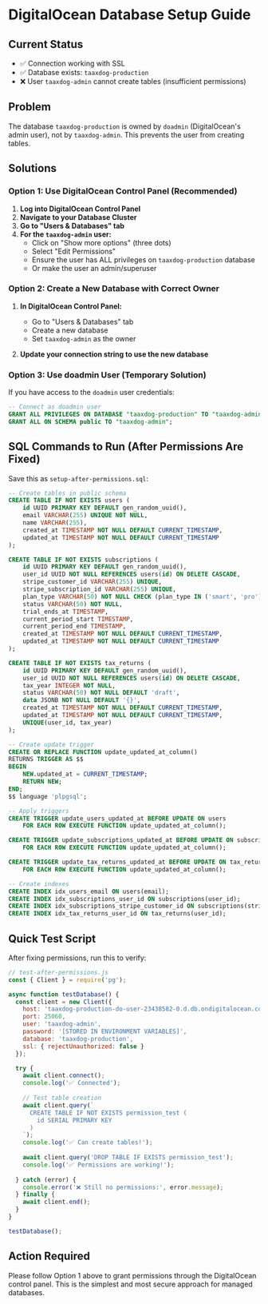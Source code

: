 # DigitalOcean Database Setup Guide

## Current Status
- ✅ Connection working with SSL
- ✅ Database exists: `taaxdog-production`
- ❌ User `taaxdog-admin` cannot create tables (insufficient permissions)

## Problem
The database `taaxdog-production` is owned by `doadmin` (DigitalOcean's admin user), not by `taaxdog-admin`. This prevents the user from creating tables.

## Solutions

### Option 1: Use DigitalOcean Control Panel (Recommended)

1. **Log into DigitalOcean Control Panel**
2. **Navigate to your Database Cluster**
3. **Go to "Users & Databases" tab**
4. **For the `taaxdog-admin` user:**
   - Click on "Show more options" (three dots)
   - Select "Edit Permissions"
   - Ensure the user has ALL privileges on `taaxdog-production` database
   - Or make the user an admin/superuser

### Option 2: Create a New Database with Correct Owner

1. **In DigitalOcean Control Panel:**
   - Go to "Users & Databases" tab
   - Create a new database
   - Set `taaxdog-admin` as the owner

2. **Update your connection string to use the new database**

### Option 3: Use doadmin User (Temporary Solution)

If you have access to the `doadmin` user credentials:

```sql
-- Connect as doadmin user
GRANT ALL PRIVILEGES ON DATABASE "taaxdog-production" TO "taaxdog-admin";
GRANT ALL ON SCHEMA public TO "taaxdog-admin";
```

## SQL Commands to Run (After Permissions Are Fixed)

Save this as `setup-after-permissions.sql`:

```sql
-- Create tables in public schema
CREATE TABLE IF NOT EXISTS users (
    id UUID PRIMARY KEY DEFAULT gen_random_uuid(),
    email VARCHAR(255) UNIQUE NOT NULL,
    name VARCHAR(255),
    created_at TIMESTAMP NOT NULL DEFAULT CURRENT_TIMESTAMP,
    updated_at TIMESTAMP NOT NULL DEFAULT CURRENT_TIMESTAMP
);

CREATE TABLE IF NOT EXISTS subscriptions (
    id UUID PRIMARY KEY DEFAULT gen_random_uuid(),
    user_id UUID NOT NULL REFERENCES users(id) ON DELETE CASCADE,
    stripe_customer_id VARCHAR(255) UNIQUE,
    stripe_subscription_id VARCHAR(255) UNIQUE,
    plan_type VARCHAR(50) NOT NULL CHECK (plan_type IN ('smart', 'pro')),
    status VARCHAR(50) NOT NULL,
    trial_ends_at TIMESTAMP,
    current_period_start TIMESTAMP,
    current_period_end TIMESTAMP,
    created_at TIMESTAMP NOT NULL DEFAULT CURRENT_TIMESTAMP,
    updated_at TIMESTAMP NOT NULL DEFAULT CURRENT_TIMESTAMP
);

CREATE TABLE IF NOT EXISTS tax_returns (
    id UUID PRIMARY KEY DEFAULT gen_random_uuid(),
    user_id UUID NOT NULL REFERENCES users(id) ON DELETE CASCADE,
    tax_year INTEGER NOT NULL,
    status VARCHAR(50) NOT NULL DEFAULT 'draft',
    data JSONB NOT NULL DEFAULT '{}',
    created_at TIMESTAMP NOT NULL DEFAULT CURRENT_TIMESTAMP,
    updated_at TIMESTAMP NOT NULL DEFAULT CURRENT_TIMESTAMP,
    UNIQUE(user_id, tax_year)
);

-- Create update trigger
CREATE OR REPLACE FUNCTION update_updated_at_column()
RETURNS TRIGGER AS $$
BEGIN
    NEW.updated_at = CURRENT_TIMESTAMP;
    RETURN NEW;
END;
$$ language 'plpgsql';

-- Apply triggers
CREATE TRIGGER update_users_updated_at BEFORE UPDATE ON users
    FOR EACH ROW EXECUTE FUNCTION update_updated_at_column();

CREATE TRIGGER update_subscriptions_updated_at BEFORE UPDATE ON subscriptions
    FOR EACH ROW EXECUTE FUNCTION update_updated_at_column();

CREATE TRIGGER update_tax_returns_updated_at BEFORE UPDATE ON tax_returns
    FOR EACH ROW EXECUTE FUNCTION update_updated_at_column();

-- Create indexes
CREATE INDEX idx_users_email ON users(email);
CREATE INDEX idx_subscriptions_user_id ON subscriptions(user_id);
CREATE INDEX idx_subscriptions_stripe_customer_id ON subscriptions(stripe_customer_id);
CREATE INDEX idx_tax_returns_user_id ON tax_returns(user_id);
```

## Quick Test Script

After fixing permissions, run this to verify:

```javascript
// test-after-permissions.js
const { Client } = require('pg');

async function testDatabase() {
  const client = new Client({
    host: 'taaxdog-production-do-user-23438582-0.d.db.ondigitalocean.com',
    port: 25060,
    user: 'taaxdog-admin',
    password: '[STORED IN ENVIRONMENT VARIABLES]',
    database: 'taaxdog-production',
    ssl: { rejectUnauthorized: false }
  });

  try {
    await client.connect();
    console.log('✅ Connected');
    
    // Test table creation
    await client.query(`
      CREATE TABLE IF NOT EXISTS permission_test (
        id SERIAL PRIMARY KEY
      )
    `);
    console.log('✅ Can create tables!');
    
    await client.query('DROP TABLE IF EXISTS permission_test');
    console.log('✅ Permissions are working!');
    
  } catch (error) {
    console.error('❌ Still no permissions:', error.message);
  } finally {
    await client.end();
  }
}

testDatabase();
```

## Action Required

Please follow Option 1 above to grant permissions through the DigitalOcean control panel. This is the simplest and most secure approach for managed databases.